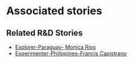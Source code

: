 # Associated stories

<!-- !!DO NOT REMOVE!! start autogenerated hyperlinks -->
## Related R&D Stories
- [Explorer\-Paraguay\- Monica Rios](/stories/?doc=Explorers_PRY)
- [Experimenter\-Philippines\-Francis Capistrano](/stories/?doc=Experimenters_PHL)
<!-- !!DO NOT REMOVE!! end autogenerated hyperlinks -->
